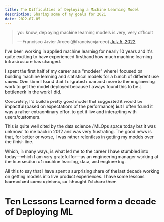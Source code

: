 ```yaml
---
title: The Difficulties of Deploying a Machine Learning Model
description: Sharing some of my goals for 2021
date: 2022-07-05
---
```



<blockquote class="twitter-tweet"><p lang="en" dir="ltr">you know, deploying machine learning models is very, very difficult</p>&mdash; Francisco Javier Arceo (@franciscojarceo) <a href="https://twitter.com/franciscojarceo/status/1544110672660807680?ref_src=twsrc%5Etfw">July 5, 2022</a></blockquote> <script async src="https://platform.twitter.com/widgets.js" charset="utf-8"></script>

I've been working in applied machine learning for nearly 10 years and it's quite exciting
to have experienced firsthand how much machine learning infrastructure has changed.

I spent the first half of my career as a "modeler" where I focused on building
machine learning and statistical models for a bunch of different use cases. Over
time I found that I migrated more and more to the engineering work to get the model
deployed because I always found this to be a bottleneck in the work I did.

Concretely, I'd build a pretty good model that suggested it would be impactful
(based on expectations of the performance) but I often found it was a rather
extraordinary effort to get it live and interacting with users/customers.

This is quite well cited by the data science / MLOps space today but it was
unknown to me back in 2012 and was very frustrating. The good news is that, for
better or worse, I was rather relentless in getting my models over the finish line.

Which, in many ways, is what led me to the career I have stumbled into today—which
I am very grateful for—as an engineering manager working at the intersection of
machine learning, data, and engineering.

All this to say that I have spent a surprising share of the last decade working on
getting models into live product experiences. I have some lessons learned and
some opinions, so I thought I'd share them.

# Ten Lessons Learned form a decade of Deploying ML


